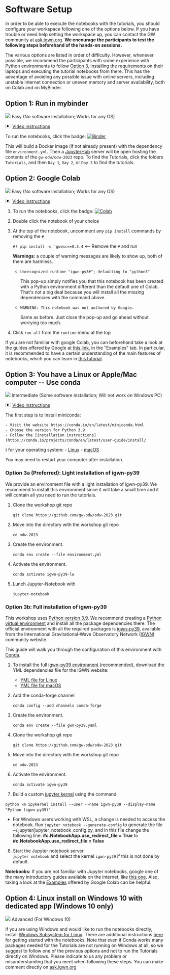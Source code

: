 # Software Setup

In order to be able to execute the notebooks with the tutorials, you should configure your workspace following one of the options below. If you have trouble or need help setting the workspace up, you can contact the GW community at [ask.igwn.org](https://ask.igwn.org). **We encourage the participants to test the following steps beforehand of the hands-on sessions.**

The various options are listed in order of difficulty. However, whenever possible, we recommend the participants with some experience with Python environments to follow [Option 3](#option3), installing the requirements on their laptops and executing the tutorial notebooks from there. This has the advantage of avoiding any possible issue with online servers, including unstable internet connection or uneven memory and server availability, both on Colab and on MyBinder.

## Option 1: Run in mybinder

<img src='https://www.wispresort.com/uploadedImages/Winter/easy.png' width=20 /> Easy (No software installation; Works for any OS)

<img src='./share/video-icon.png' width=18 /> [Video instructions](https://drive.google.com/file/d/1QkjdG6IHeTWq2XtPreakLydaZMedJCrX/view?usp=sharing)

To run the notebooks, click the badge:  [![Binder](https://mybinder.org/badge_logo.svg)](https://mybinder.org/v2/gh/gw-odw/odw-2023/HEAD)

This will build a Docker image (if not already present) with the dependency file `environment.yml`. Then a [JupyterHub](https://jupyterhub.readthedocs.io/en/latest/) server will be open hosting the contents of the `gw-odw/odw-2023` repo. To find the Tutorials, click the folders `Tutorials`, and then `Day 1`, `Day 2`, or `Day 3` to find the tutorials.

## Option 2: Google Colab

<img src='https://www.wispresort.com/uploadedImages/Winter/easy.png' width=20 /> Easy (No software installation; Works for any OS)

<img src='./share/video-icon.png' width=18 /> [Video instructions](https://drive.google.com/file/d/17jYkGoVIavJa1B_Fbi6xK2D3jCFQT-A7/view?usp=sharing)

1. To run the notebooks, click the badge:  [![Colab](https://colab.research.google.com/assets/colab-badge.svg)](https://colab.research.google.com/github/gw-odw/odw-2023/blob/main/)   

2. Double click the notebook of your choice

3. At the top of the notebook, uncomment any `pip install` commands by removing the `#`

    `#! pip install -q 'gwosc==0.5.4`  <-- Remove the `#` and run

    **Warnings:** a couple of warning messages are likely to show up, both of them are harmless.
    
    - `Unrecognized runtime "igwn-py3#"; defaulting to "python3"`
       
      This pop-up simply notifies you that this notebook has been created with a Python environment different than the default one of Colab. That's not a big deal because you will install all the missing dependencies with the command above.
      
    - `WARNING: This notebook was not authored by Google.`

      Same as before. Just close the pop-up and go ahead without worrying too much.

4. Click `run all` from the `runtime` menu at the top

<div class="alert alert-info">If you are not familiar with google Colab, you can beforehand take a look at the guides offered by Google at  <a href="https://colab.research.google.com/notebooks/">this link</a>, in the "Examples" tab. In particular, it is recommended to have a certain understanding of the main features of notebooks, which you can learn in <a href="https://colab.research.google.com/notebooks/basic_features_overview.ipynb">this tutorial</a>.</div>

<a name="option3">

## Option 3: You have a Linux or Apple/Mac computer -- Use conda

</a>

<img src='https://www.wispresort.com/uploadedImages/Winter/intermediate.png' width=20 /> Intermediate (Some software installation; Will not work on Windows PC)

<img src='./share/video-icon.png' width=18 /> [Video instructions](https://drive.google.com/file/d/1YZcaY-35JiHXOH4unRe5ECSeDl8IZFZy/view?usp=sharing)

The first step is to Install miniconda:
   
    - Visit the website https://conda.io/en/latest/miniconda.html
    - Choose the version for Python 3.9
    - Follow the [installation instructions](https://conda.io/projects/conda/en/latest/user-guide/install/
) for your operating system: 
        - [Linux](https://docs.conda.io/projects/conda/en/latest/user-guide/install/linux.html)
        - [macOS](https://docs.conda.io/projects/conda/en/latest/user-guide/install/macos.html)
    
   You may need to restart your computer after installation.


### Option 3a (Preferred): Light installation of igwn-py39

We provide an environment file with a light installation of igwn-py39. We recommend to install this environment since it will take a small time and it will contain all you need to run the tutorials.

1. Clone the workshop git repo 

    `git clone https://github.com/gw-odw/odw-2023.git`

2. Move into the directory with the workshop git repo 

    `cd odw-2023`
    
3. Create the environment. <br/>
   
   `conda env create --file environment.yml`

4. Activate the environment. <br/>

   `conda activate igwn-py39-lw`

5. Lunch Jupyter-Notebook with 

   `jupyter-notebook`

### Option 3b: Full installation of igwn-py39

This workshop uses [Python version 3.9](https://www.python.org/downloads/release/python-390/). We recommend creating a [Python virtual environment](https://docs.python.org/3.9/tutorial/venv.html) and install all the package dependencies there. The official environment with all the required packages is [igwn-py39](https://computing.docs.ligo.org/conda/environments/igwn-py39/), available from the International Gravitational-Wave Observatory Network ([IGWN](https://computing.docs.ligo.org/guide/)) community website. 

This guide will walk you through the configuration of this environment with [Conda](https://www.anaconda.com/). 


1. To install the full [igwn-py39 environment](https://computing.docs.ligo.org/conda/environments/igwn-py39/) (recommended), download the YML dependencies file for the IGWN website:
   * [YML file for Linux](https://computing.docs.ligo.org/conda/environments/linux/igwn-py39.yaml)
   * [YML file for macOS](https://computing.docs.ligo.org/conda/environments/osx/igwn-py39.yaml)

2. Add the conda-forge channel

    `conda config --add channels conda-forge`

3. Create the environment. <br/>
   
   `conda env create --file gwn-py39.yaml`
   
4. Clone the workshop git repo 

    `git clone https://github.com/gw-odw/odw-2023.git`

5. Move into the directory with the workshop git repo 

    `cd odw-2023`
    
6. Activate the environment. <br/>

   `conda activate igwn-py39`
   
7. Build a custom [jupyter kernel](https://ipython.readthedocs.io/en/stable/install/kernel_install.html) using the command 

  `python -m ipykernel install --user --name igwn-py39 --display-name "Python (igwn-py39)"`
  
- For Windows users working with WSL, a change is needed to access the notebook.
Run `jupyter notebook --generate-config` to generate the file ~/.jupyter/jupyter_notebook_config.py, and in this file change the following line:
**#c.NotebookApp.use_redirect_file = True** to **#c.NotebookApp.use_redirect_file = False**

8. Start the Jupyter notebook server <br/>
  `jupyter notebook` and select the kernel `igwn-py39` if this is not done by default.

**Notebooks:**
If you are not familiar with Jupyter notebooks, google one of the many introductory guides available on the internet, like <a href="https://realpython.com/jupyter-notebook-introduction/">this one</a>. Also, taking a look at the <a href="https://colab.research.google.com/notebooks/basic_features_overview.ipynb">Examples</a> offered by Google Colab can be helpful.

## Option 4: Linux install on Windows 10 with dedicated app (Windows 10 only)

<img src='https://www.wispresort.com/uploadedImages/Winter/hard.png' width=20 /> Advanced (For Windows 10)

If you are using Windows and would like to run the notebooks directly, install [Windows Subsystem for Linux](https://learn.microsoft.com/en-us/windows/wsl/install). There are additional instructions [here](https://ask.igwn.org/t/run-the-workshops-under-windows-with-wsl/84) for getting started with the notebooks.
Note that even if Conda works many packages needed for the Tutorials are not running on Windows at all, so we suggest to follow one of the previous options and not to run the Tutorials directly on Windows.
Please indicate to us any problem or misunderstanding that you meet when following these steps. You can make comment directly on [ask.igwn.org](https://ask.igwn.org/)
